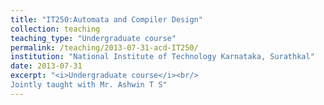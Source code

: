 ```yaml
---
title: "IT250:Automata and Compiler Design"
collection: teaching
teaching_type: "Undergraduate course"
permalink: /teaching/2013-07-31-acd-IT250/ 
institution: "National Institute of Technology Karnataka, Surathkal"
date: 2013-07-31
excerpt: "<i>Undergraduate course</i><br/>
Jointly taught with Mr. Ashwin T S"
---
```

